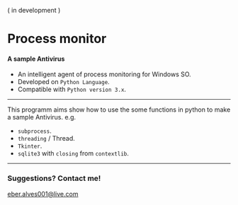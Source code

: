( in development )
# Process monitor
#### A sample Antivirus
* An intelligent agent of process monitoring for Windows SO.
* Developed on `Python Language`.
* Compatible with `Python version 3.x`.

---
This programm aims show how to use the some functions in python to make a sample Antivirus. e.g.
* `subprocess`.
* `threading` / Thread.
* `Tkinter`.
* `sqlite3` with `closing` from `contextlib`.

---
### Suggestions? Contact me!
eber.alves001@live.com
